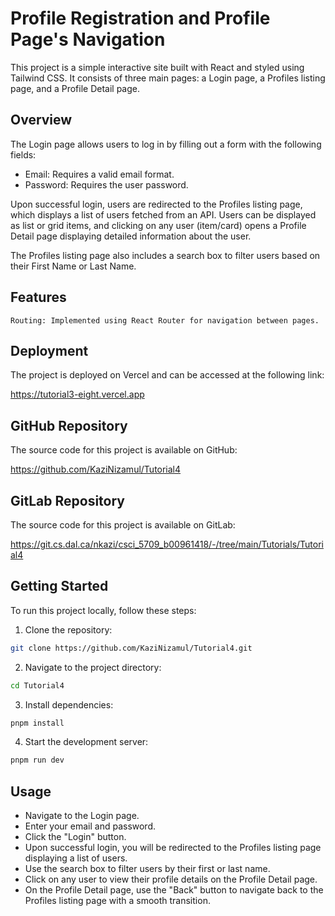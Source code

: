# Profile Registration and Profile Page's Navigation

This project is a simple interactive site built with React and styled using Tailwind CSS. It consists of three main pages: a Login page, a Profiles listing page, and a Profile Detail page.

## Overview

The Login page allows users to log in by filling out a form with the following fields:

- Email: Requires a valid email format.
- Password: Requires the user password.

Upon successful login, users are redirected to the Profiles listing page, which displays a list of users fetched from an API. Users can be displayed as list or grid items, and clicking on any user (item/card) opens a Profile Detail page displaying detailed information about the user.

The Profiles listing page also includes a search box to filter users based on their First Name or Last Name.



## Features

```
Routing: Implemented using React Router for navigation between pages.
```

## Deployment
The project is deployed on Vercel and can be accessed at the following link:

https://tutorial3-eight.vercel.app

## GitHub Repository

The source code for this project is available on GitHub:

https://github.com/KaziNizamul/Tutorial4

## GitLab Repository

The source code for this project is available on GitLab:

https://git.cs.dal.ca/nkazi/csci_5709_b00961418/-/tree/main/Tutorials/Tutorial4

## Getting Started

To run this project locally, follow these steps:

1. Clone the repository:
```bash
git clone https://github.com/KaziNizamul/Tutorial4.git
```

2. Navigate to the project directory:
```bash
cd Tutorial4
```

3. Install dependencies:
```bash
pnpm install
```

4. Start the development server:
```bash
pnpm run dev
```

## Usage

- Navigate to the Login page.
- Enter your email and password.
- Click the "Login" button.
- Upon successful login, you will be redirected to the Profiles listing page displaying a list of users.
- Use the search box to filter users by their first or last name.
- Click on any user to view their profile details on the Profile Detail page.
- On the Profile Detail page, use the "Back" button to navigate back to the Profiles listing page with a smooth transition.
